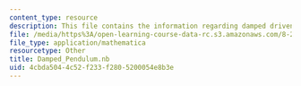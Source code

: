 ```yaml
---
content_type: resource
description: This file contains the information regarding damped driven pendulum.
file: /media/https%3A/open-learning-course-data-rc.s3.amazonaws.com/8-223-classical-mechanics-ii-january-iap-2017/4cbda5044c52f233f2805200054e8b3e_Damped_Pendulum.nb
file_type: application/mathematica
resourcetype: Other
title: Damped_Pendulum.nb
uid: 4cbda504-4c52-f233-f280-5200054e8b3e
---
```

